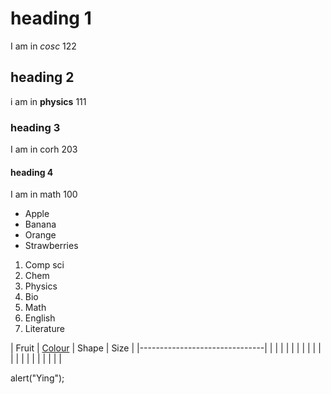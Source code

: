 # heading 1

I am in *cosc* 122

## heading 2

i am in **physics** 111

### heading 3

I am in corh 203

#### heading 4

I am in math 100

- Apple
- Banana
- Orange
- Strawberries


1. Comp sci
2. Chem
3. Physics
4. Bio
5. Math
6. English
7. Literature

| Fruit | [Colour](https://en.wikipedia.org/wiki/Color) | Shape | Size |
|-------------------------------|
|       |        |       |      |
|       |        |       |      |
|       |        |       |      |
|       |        |       |      |


alert("Ying");

